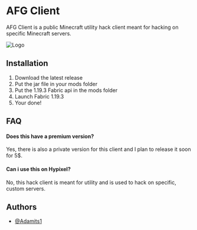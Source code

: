 # AFG Client

AFG Client is a public Minecraft utility hack client meant for hacking on specific Minecraft servers. 

![Logo](https://i.ibb.co/cg1R1CP/New-Project-3-removebg-preview.png)


## Installation

1. Download the latest release
2. Put the jar file in your mods folder
3. Put the 1.19.3 Fabric api in the mods folder
4. Launch Fabric 1.19.3
5. Your done!
    
## FAQ

#### Does this have a premium version?

Yes, there is also a private version for this client and I plan to release it soon for 5$.

#### Can i use this on Hypixel?

No, this hack client is meant for utility and is used to hack on specific, custom servers.


## Authors

- [@Adamits1](https://github.com/Adamits1)

